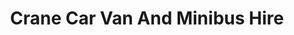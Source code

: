 ---
title: "Crane Car Van And Minibus Hire"
address: "Crane Car Van And Minibus Hire, 317 Old Park Road, Belfast, Antrim, BT14 7PQ"
tel: "+44 (0)28 9074 0361"
county: "Antrim"
category: "Car Hire"
type: "Content"
lat: "54.59572982788086"
lng: "-5.936308860778809"
---